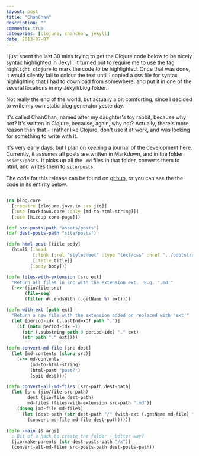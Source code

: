 ```yaml
---
layout: post
title: "ChanChan"
description: ""
comments: true
categories: [clojure, chanchan, jekyll]
date: 2013-07-07
---
```

I just spent the last 30 mins trying to get the Clojure code below to be nicely syntax highlighted in Jekyll. It turned out to require me to use the tag `highlight clojure` to mark the code to be highlighted.  Once that was done, it would silently fail to colour the text until I copied a css file for syntax highlighting that I had to download from somewhere, and put it in one of the several locations in my Jekyll/blog folder.

Not really the end of the world, but actually a bit comforting, since I decided to write my own static blog generator yesterday.

It's called ChanChan, named after my daughter's toy rabbit, because why not?  It's written in Clojure, because, again, why not?  Actually, there's more reason than that - I rather like Clojure, don't use it at work, and was looking for something to write with it.

It's very early days, but I plan on keeping a journal of the development here.  Currently, it assumes all posts are written in Markdown, and in the folder `assets/posts`.  It picks up all the `.md` files in that folder, converts them to html, and writes them to `site/posts`.

The code for this release can be found on [github](https://github.com/gmacd/chanchan/releases/tag/0.1), or you can see the the code in its entirity below.

``` clojure

(ns blog.core
  [:require [clojure.java.io :as jio]]
  [:use [markdown.core :only [md-to-html-string]]]
  [:use [hiccup core page]])

(def src-posts-path "assets/posts")
(def dest-posts-path "site/posts")

(defn html-post [title body]
  (html5 [:head
          [:link {:rel "stylesheet" :type "text/css" :href "../bootstrap/css/bootstrap.css"}]
          [:title title]]
         [:body body]))

(defn files-with-extension [src ext]
  "Return all files in src with the extension ext.  E.g. '.md'"
  (->> (jio/file src)
       (file-seq)
       (filter #(.endsWith (.getName %) ext))))

(defn with-ext [path ext]
  "Return a new file with the extension added or replaced with 'ext'"
  (let [period-idx (.lastIndexOf path ".")]
    (if (not= period-idx -1)
      (str (.substring path 0 period-idx) "." ext)
      (str path "." ext))))

(defn convert-md-file [src dest]
  (let [md-contents (slurp src)]
    (->> md-contents
         (md-to-html-string)
         (html-post "post?")
         (spit dest))))

(defn convert-all-md-files [src-path dest-path]
  (let [src (jio/file src-path)
        dest (jio/file dest-path)
        md-files (files-with-extension src-path ".md")]
    (doseq [md-file md-files]
      (let [dest-path (str dest-path "/" (with-ext (.getName md-file) "html"))]
        (convert-md-file md-file dest-path)))))
        
(defn -main [& args]
  ; Bit of a hack to create the folder - better way?
  (jio/make-parents (str dest-posts-path "/x"))
  (convert-all-md-files src-posts-path dest-posts-path))

```